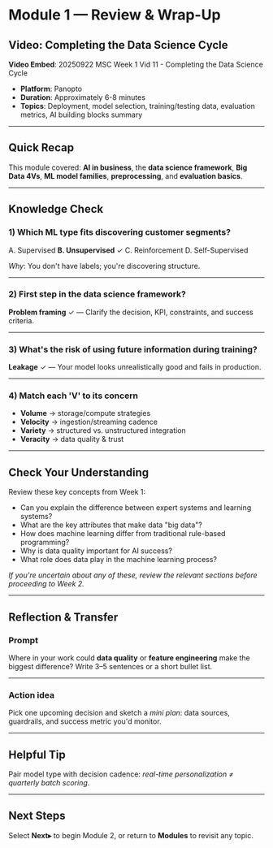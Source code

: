 # Module 1 — Review & Wrap-Up

## Video: Completing the Data Science Cycle

**Video Embed**: 20250922 MSC Week 1 Vid 11 - Completing the Data Science Cycle
- **Platform**: Panopto
- **Duration**: Approximately 6-8 minutes
- **Topics**: Deployment, model selection, training/testing data, evaluation metrics, AI building blocks summary

---

## Quick Recap

This module covered: **AI in business**, the **data science framework**, **Big Data 4Vs**, **ML model families**, **preprocessing**, and **evaluation basics**.

---

## Knowledge Check

### 1) Which ML type fits discovering customer segments?

A. Supervised
**B. Unsupervised** ✓
C. Reinforcement
D. Self-Supervised

*Why*: You don't have labels; you're discovering structure.

---

### 2) First step in the data science framework?

**Problem framing** ✓ — Clarify the decision, KPI, constraints, and success criteria.

---

### 3) What's the risk of using future information during training?

**Leakage** ✓ — Your model looks unrealistically good and fails in production.

---

### 4) Match each 'V' to its concern

- **Volume** → storage/compute strategies
- **Velocity** → ingestion/streaming cadence
- **Variety** → structured vs. unstructured integration
- **Veracity** → data quality & trust

---

## Check Your Understanding

Review these key concepts from Week 1:

- Can you explain the difference between expert systems and learning systems?
- What are the key attributes that make data "big data"?
- How does machine learning differ from traditional rule-based programming?
- Why is data quality important for AI success?
- What role does data play in the machine learning process?

*If you're uncertain about any of these, review the relevant sections before proceeding to Week 2.*

---

## Reflection & Transfer

### Prompt

Where in your work could **data quality** or **feature engineering** make the biggest difference? Write 3–5 sentences or a short bullet list.

---

### Action idea

Pick one upcoming decision and sketch a *mini plan*: data sources, guardrails, and success metric you'd monitor.

---

## Helpful Tip

Pair model type with decision cadence: *real-time personalization ≠ quarterly batch scoring*.

---

## Next Steps

Select **Next▸** to begin Module 2, or return to **Modules** to revisit any topic.
